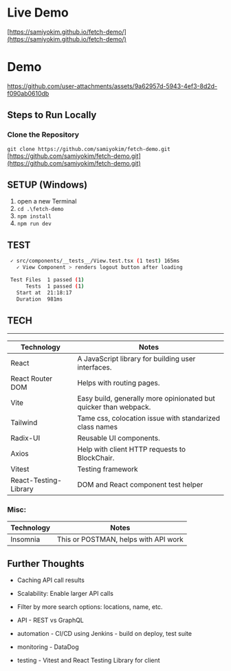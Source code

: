 # Live Demo
[https://samiyokim.github.io/fetch-demo/](https://samiyokim.github.io/fetch-demo/)

# Demo
https://github.com/user-attachments/assets/9a62957d-5943-4ef3-8d2d-f090ab0610db


## Steps to Run Locally

### Clone the Repository
`git clone https://github.com/samiyokim/fetch-demo.git` 
[https://github.com/samiyokim/fetch-demo.git](https://github.com/samiyokim/fetch-demo.git)

## SETUP (Windows)
1. open a new Terminal
2. `cd .\fetch-demo`
3. `npm install`
4. `npm run dev`


## TEST
```bash
 ✓ src/components/__tests__/View.test.tsx (1 test) 165ms
   ✓ View Component > renders logout button after loading

 Test Files  1 passed (1)
      Tests  1 passed (1)
   Start at  21:18:17
   Duration  981ms
```

## TECH
---
| Technology     | Notes                         |
|----------------|-------------------------------|
| React          | A JavaScript library for building user interfaces. |
| React Router DOM     | Helps with routing pages. |
| Vite          | Easy build, generally more opinionated but quicker than webpack. |
| Tailwind          | Tame css, colocation issue with standarized class names |
| Radix-UI          | Reusable UI components. |
| Axios          | Help with client HTTP requests to BlockChair. |
| Vitest          | Testing framework |
| React-Testing-Library          | DOM and React component test helper |


### Misc:
| Technology     | Notes                         |
|----------------|-------------------------------|
| Insomnia          | This or POSTMAN, helps with API work |

## Further Thoughts
- Caching API call results
- Scalability: Enable larger API calls
- Filter by more search options: locations, name, etc.

- API - REST vs GraphQL
- automation - CI/CD using Jenkins - build on deploy, test suite
- monitoring - DataDog
- testing - Vitest and React Testing Library for client
